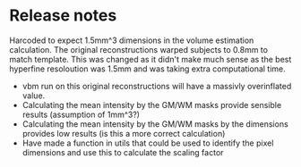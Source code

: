 # Release notes

Harcoded to expect 1.5mm^3 dimensions in the volume estimation calculation. The original reconstructions warped subjects to 0.8mm to match template. This was changed as it didn't make much sense as the best hyperfine resoloution was 1.5mm and was taking extra computational time. 
- vbm run on this original reconstructions will have a massivly overinflated value. 
- Calculating the mean intensity by the GM/WM masks provide sensible results (assumption of 1mm^3?)
- Calculating the mean intensity by the GM/WM masks by the dimensions provides low results (is this a more correct calculation)
- Have made a function in utils that could be used to identify the pixel dimensions and use this to calculate the scaling factor